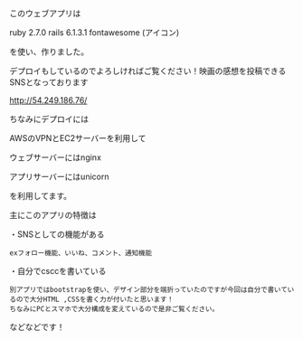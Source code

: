 このウェブアプリは  

ruby 2.7.0
rails 6.1.3.1
fontawesome (アイコン)

を使い、作りました。  

デプロイもしているのでよろしければご覧ください！映画の感想を投稿できるSNSとなっております  

http://54.249.186.76/  

ちなみにデプロイには  

AWSのVPNとEC2サーバーを利用して  

ウェブサーバーにはnginx  

アプリサーバーにはunicorn  

を利用してます。  



主にこのアプリの特徴は  


・SNSとしての機能がある  

    exフォロー機能、いいね、コメント、通知機能  
  
・自分でcsccを書いている  
  
    別アプリではbootstrapを使い、デザイン部分を端折っていたのですが今回は自分で書いているので大分HTML ,CSSを書く力が付いたと思います！  
    ちなみにPCとスマホで大分構成を変えているので是非ご覧ください。  


などなどです！  


